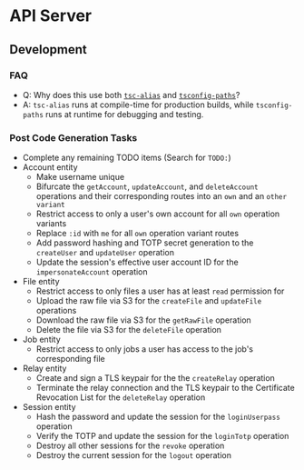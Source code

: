 # API Server

## Development

### FAQ
* Q: Why does this use both [`tsc-alias`](https://github.com/justkey007/tsc-alias) and
  [`tsconfig-paths`](https://github.com/dividab/tsconfig-paths)?
* A: `tsc-alias` runs at compile-time for production builds, while `tsconfig-paths` runs at runtime
  for debugging and testing.

### Post Code Generation Tasks
* Complete any remaining TODO items (Search for `TODO:`)
* Account entity
  * Make username unique
  * Bifurcate the `getAccount`, `updateAccount`, and `deleteAccount` operations and their
    corresponding routes into an `own` and an `other variant`
  * Restrict access to only a user's own account for all `own` operation variants
  * Replace `:id` with `me` for all `own` operation variant routes
  * Add password hashing and TOTP secret generation to the `createUser` and `updateUser` operation
  * Update the session's effective user account ID for the `impersonateAccount` operation
* File entity
  * Restrict access to only files a user has at least `read` permission for
  * Upload the raw file via S3 for the `createFile` and `updateFile` operations
  * Download the raw file via S3 for the `getRawFile` operation
  * Delete the file via S3 for the `deleteFile` operation
* Job entity
  * Restrict access to only jobs a user has access to the job's corresponding file
* Relay entity
  * Create and sign a TLS keypair for the the `createRelay` operation
  * Terminate the relay connection and the TLS keypair to the Certificate Revocation List for the
    `deleteRelay` operation
* Session entity
  * Hash the password and update the session for the `loginUserpass` operation
  * Verify the TOTP and update the session for the `loginTotp` operation
  * Destroy all other sessions for the `revoke` operation
  * Destroy the current session for the `logout` operation